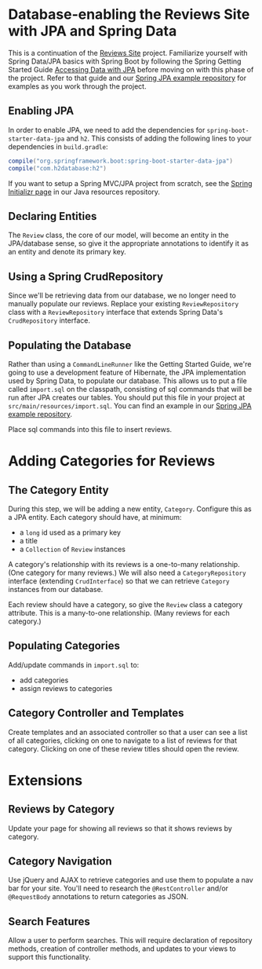 # Database-enabling the Reviews Site with JPA and Spring Data

This is a continuation of the [Reviews Site](../phase-1) project. Familiarize yourself with Spring Data/JPA basics with Spring Boot by following the Spring Getting Started Guide [Accessing Data with JPA](http://spring.io/guides/gs/accessing-data-jpa/) before moving on with this phase of the project. Refer to that guide and our [Spring JPA example repository](https://github.com/wecancodeit/java-spring-jpa-example) for examples as you work through the project.

## Enabling JPA

In order to enable JPA, we need to add the dependencies for `spring-boot-starter-data-jpa` and `h2`. This consists of adding the following lines to your dependencies in `build.gradle`:

```gradle
compile("org.springframework.boot:spring-boot-starter-data-jpa")
compile("com.h2database:h2")
```

If you want to setup a Spring MVC/JPA project from scratch, see the [Spring Initializr page](https://github.com/wecancodeit/java-resources/blob/master/project-setup/spring-initializr.md) in our Java resources repository.

## Declaring Entities

The `Review` class, the core of our model, will become an entity in the JPA/database sense, so give it the appropriate annotations to identify it as an entity and denote its primary key.

## Using a Spring CrudRepository

Since we'll be retrieving data from our database, we no longer need to manually populate our reviews. Replace your existing `ReviewRepository` class with a `ReviewRepository` interface that extends Spring Data's `CrudRepository` interface.

## Populating the Database

Rather than using a `CommandLineRunner` like the Getting Started Guide, we're going to use a development feature of Hibernate, the JPA implementation used by Spring Data, to populate our database. This allows us to put a file called `import.sql` on the classpath, consisting of sql commands that will be run after JPA creates our tables. You should put this file in your project at `src/main/resources/import.sql`. You can find an example in our [Spring JPA example repository](https://github.com/wecancodeit/java-spring-jpa-example/blob/master/src/main/resources/import.sql).

Place sql commands into this file to insert reviews.

# Adding Categories for Reviews

## The Category Entity

During this step, we will be adding a new entity, `Category`. Configure this as a JPA entity. Each category should have, at minimum:

- a `long` id used as a primary key
- a title
- a `Collection` of `Review` instances

A category's relationship with its reviews is a one-to-many relationship. (One category for many reviews.) We will also need a `CategoryRepository` interface (extending `CrudInterface`) so that we can retrieve `Category` instances from our database.

Each review should have a category, so give the `Review` class a category attribute. This is a many-to-one relationship. (Many reviews for each category.)

## Populating Categories

Add/update commands in `import.sql` to:

- add categories
- assign reviews to categories

## Category Controller and Templates

Create templates and an associated controller so that a user can see a list of all categories, clicking on one to navigate to a list of reviews for that category. Clicking on one of these review titles should open the review.

# Extensions

## Reviews by Category

Update your page for showing all reviews so that it shows reviews by category.

## Category Navigation

Use jQuery and AJAX to retrieve categories and use them to populate a nav bar for your site. You'll need to research the `@RestController` and/or `@RequestBody` annotations to return categories as JSON.

## Search Features

Allow a user to perform searches. This will require declaration of repository methods, creation of controller methods, and updates to your views to support this functionality.
